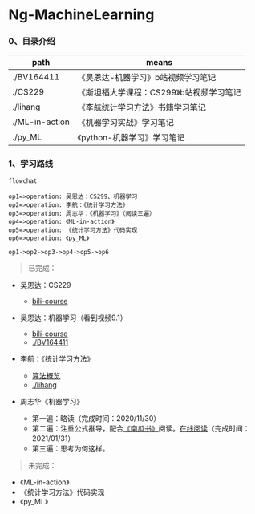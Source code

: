 # Ng-MachineLearning

### 0、目录介绍

| path           | means                                    |
| -------------- | ---------------------------------------- |
| ./BV164411     | 《吴恩达-机器学习》b站视频学习笔记       |
| ./CS229        | 《斯坦福大学课程：CS299》b站视频学习笔记 |
| ./lihang       | 《李航统计学习方法》书籍学习笔记         |
| ./ML-in-action | 《机器学习实战》学习笔记                 |
| ./py_ML        | 《python-机器学习》学习笔记              |

### 1、学习路线

```flow
flowchat

op1=>operation: 吴恩达：CS299、机器学习
op2=>operation: 李航：《统计学习方法》
op3=>operation: 周志华：《机器学习》（阅读三遍）
op4=>operation: 《ML-in-action》
op5=>operation: 《统计学习方法》代码实现
op6=>operation: 《py_ML》

op1->op2->op3->op4->op5->op6
```

>  已完成：

* 吴恩达：CS229
  * [bili-course](https://www.bilibili.com/video/BV18b41127tz?from=search&seid=5389534022291867684)
* 吴恩达：机器学习（看到视频9.1）
  * [bili-course](https://www.bilibili.com/video/BV164411b7dx?from=search&seid=10034460189882143337)
  * [./BV164411](https://github.com/xieyipeng/Ng-MachineLearning/tree/main/BV164411)
* 李航：《统计学习方法》
  * [算法概览](https://github.com/xieyipeng/Ng-MachineLearning/blob/main/lihang/%E7%BB%9F%E8%AE%A1%E5%AD%A6%E4%B9%A0%E6%96%B9%E6%B3%95-%E7%AE%97%E6%B3%95%E6%A6%82%E8%A7%88.pdf)
  * [./lihang](https://github.com/xieyipeng/Ng-MachineLearning/tree/main/lihang)

* 周志华《机器学习》
  * 第一遍：略读（完成时间：2020/11/30）
  * 第二遍：注重公式推导，配合[《南瓜书》](https://github.com/datawhalechina/pumpkin-book)阅读。[在线阅读](https://datawhalechina.github.io/pumpkin-book/#/)（完成时间：2021/01/31）
  * 第三遍：思考为何这样。

> 未完成：

* 《ML-in-action》
* 《统计学习方法》代码实现
* 《py_ML》